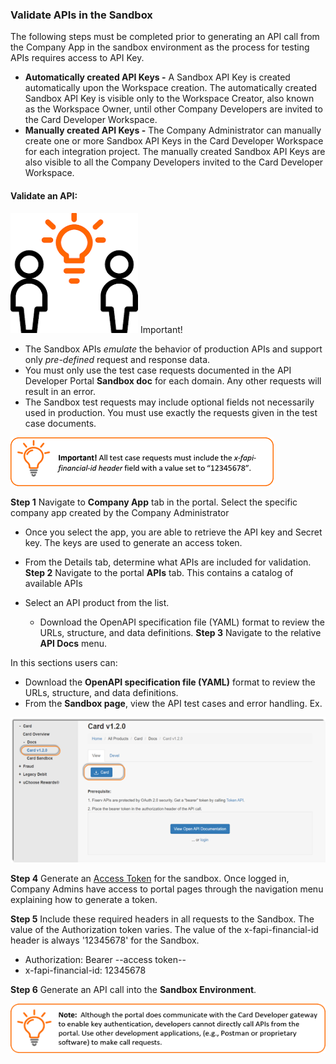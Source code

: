 ### Validate APIs in the Sandbox
The following steps must be completed prior to generating an API call from the Company App in the sandbox environment as the process for testing APIs requires access to API Key. 

  * **Automatically created API Keys -** A Sandbox API Key is created automatically upon the Workspace creation. The automatically created Sandbox API Key is visible only to the Workspace Creator, also known as the Workspace Owner, until other Company Developers are invited to the Card Developer Workspace.
  * **Manually created API Keys -** The Company Administrator can manually create one or more Sandbox API Keys in the Card Developer Workspace for each integration project. The manually created Sandbox API Keys are also visible to all the Company Developers invited to the Card Developer Workspace.


  
#### Validate an API:
![](assets/images/exclaimation.png)    Important! 

  *  The Sandbox APIs *emulate* the behavior of production APIs and support only *pre-defined* request and response data. 
  *  You must only use the test case requests documented in the API Developer Portal **Sandbox doc** for each domain. Any other requests will result in an error.
  *  The Sandbox test requests may include optional fields not necessarily used in production. You must use exactly the requests given in the test case documents.
 

![](assets/images/validate-note-1.png)

 

**Step 1** Navigate to **Company App** tab in the portal. Select the specific company app created by the Company Administrator

  *  Once you select the app, you are able to retrieve the API key and Secret key. The keys are used to generate an access token.
  *  From the Details tab, determine what APIs are included for validation.
**Step 2** Navigate to the portal **APIs** tab. This contains a catalog of available APIs

  *  Select an API product from the list.
     *  Download the OpenAPI specification file (YAML) format to review the URLs, structure, and data definitions.
**Step 3** Navigate to the relative **API Docs** menu.

In this sections users can: 

  *  Download the **OpenAPI specification file (YAML)** format to review the URLs, structure, and data definitions.
  *  From the **Sandbox page**, view the API test cases and error handling.
Ex.

![](assets/images/validate-1.png)

 

**Step 4** Generate an [Access Token](?path=/docs/gettingstarted/access-tokens.md) for the sandbox. Once logged in, Company Admins have access to portal pages through the navigation menu explaining how to generate a token.

**Step 5** Include these required headers in all requests to the Sandbox. The value of the Authorization token varies. The value of the x-fapi-financial-id header is always '12345678' for the Sandbox.

  *  Authorization: Bearer --access token--
  *  x-fapi-financial-id: 12345678

**Step 6** Generate an API call into the **Sandbox Environment**.

 ![](assets/images/validate-note-2.png)


